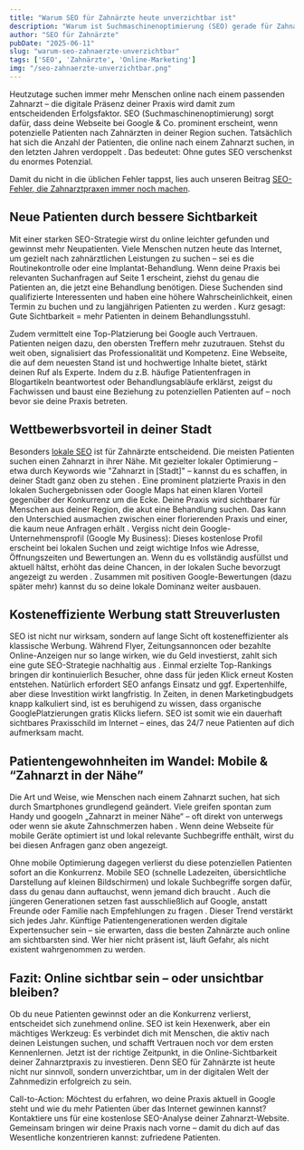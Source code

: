 ```yaml
---
title: "Warum SEO für Zahnärzte heute unverzichtbar ist"
description: "Warum ist Suchmaschinenoptimierung (SEO) gerade für Zahnarztpraxen heute so wichtig? In diesem Beitrag erfährst du, wie SEO deiner Praxis zu mehr Sichtbarkeit, neuen Patienten und langfristigem Erfolg verhilft – und warum eine gute Google-Platzierung inzwischen unverzichtbar ist."
author: "SEO für Zahnärzte"
pubDate: "2025-06-11"
slug: "warum-seo-zahnaerzte-unverzichtbar"
tags: ['SEO', 'Zahnärzte', 'Online-Marketing']
img: "/seo-zahnaerzte-unverzichtbar.png"
---
```


Heutzutage suchen immer mehr Menschen online nach einem passenden Zahnarzt – die digitale
Präsenz deiner Praxis wird damit zum entscheidenden Erfolgsfaktor. SEO
(Suchmaschinenoptimierung) sorgt dafür, dass deine Webseite bei Google & Co. prominent erscheint,
wenn potenzielle Patienten nach Zahnärzten in deiner Region suchen. Tatsächlich hat sich die Anzahl
der Patienten, die online nach einem Zahnarzt suchen, in den letzten Jahren verdoppelt . Das
bedeutet: Ohne gutes SEO verschenkst du enormes Potenzial. 

Damit du nicht in die üblichen Fehler tappst, lies auch unseren Beitrag [SEO-Fehler, die Zahnarztpraxen immer noch machen](/blog/seo-fehler).


## Neue Patienten durch bessere Sichtbarkeit

Mit einer starken SEO-Strategie wirst du online leichter gefunden und gewinnst mehr Neupatienten.
Viele Menschen nutzen heute das Internet, um gezielt nach zahnärztlichen Leistungen zu suchen – sei
es die Routinekontrolle oder eine Implantat-Behandlung. Wenn deine Praxis bei relevanten Suchanfragen
auf Seite 1 erscheint, ziehst du genau die Patienten an, die jetzt eine Behandlung benötigen. Diese
Suchenden sind qualifizierte Interessenten und haben eine höhere Wahrscheinlichkeit, einen Termin zu
buchen und zu langjährigen Patienten zu werden . Kurz gesagt: Gute Sichtbarkeit = mehr Patienten
in deinem Behandlungsstuhl.

Zudem vermittelt eine Top-Platzierung bei Google auch Vertrauen. Patienten neigen dazu, den
obersten Treffern mehr zuzutrauen. Stehst du weit oben, signalisiert das Professionalität und
Kompetenz. Eine Webseite, die auf dem neuesten Stand ist und hochwertige Inhalte bietet, stärkt
deinen Ruf als Experte. Indem du z.B. häufige Patientenfragen in Blogartikeln beantwortest oder
Behandlungsabläufe erklärst, zeigst du Fachwissen und baust eine Beziehung zu potenziellen Patienten
auf – noch bevor sie deine Praxis betreten. 

## Wettbewerbsvorteil in deiner Stadt

Besonders [lokale SEO](/blog/lokales-seo-fuer-zahnaerzte) ist für Zahnärzte entscheidend. Die meisten Patienten suchen einen Zahnarzt in ihrer Nähe. Mit gezielter lokaler Optimierung – etwa durch Keywords wie "Zahnarzt in [Stadt]" – kannst
du es schaffen, in deiner Stadt ganz oben zu stehen . Eine prominent platzierte Praxis in den lokalen
Suchergebnissen oder Google Maps hat einen klaren Vorteil gegenüber der Konkurrenz um die Ecke.
Deine Praxis wird sichtbarer für Menschen aus deiner Region, die akut eine Behandlung suchen. Das
kann den Unterschied ausmachen zwischen einer florierenden Praxis und einer, die kaum neue
Anfragen erhält .
Vergiss nicht dein Google-Unternehmensprofil (Google My Business): Dieses kostenlose Profil
erscheint bei lokalen Suchen und zeigt wichtige Infos wie Adresse, Öffnungszeiten und Bewertungen an. Wenn du es vollständig ausfüllst und aktuell hältst, erhöht das deine Chancen, in der lokalen Suche bevorzugt angezeigt zu werden . Zusammen mit positiven Google-Bewertungen (dazu später mehr) kannst du so deine lokale Dominanz weiter ausbauen. 

## Kosteneffiziente Werbung statt Streuverlusten

SEO ist nicht nur wirksam, sondern auf lange Sicht oft kosteneffizienter als klassische Werbung.
Während Flyer, Zeitungsannoncen oder bezahlte Online-Anzeigen nur so lange wirken, wie du Geld
investierst, zahlt sich eine gute SEO-Strategie nachhaltig aus . Einmal erzielte Top-Rankings bringen
dir kontinuierlich Besucher, ohne dass für jeden Klick erneut Kosten entstehen. Natürlich erfordert SEO
anfangs Einsatz und ggf. Expertenhilfe, aber diese Investition wirkt langfristig. In Zeiten, in denen
Marketingbudgets knapp kalkuliert sind, ist es beruhigend zu wissen, dass organische GooglePlatzierungen gratis Klicks liefern. SEO ist somit wie ein dauerhaft sichtbares Praxisschild im Internet – eines, das 24/7 neue Patienten auf dich aufmerksam macht. 

## Patientengewohnheiten im Wandel: Mobile & “Zahnarzt in der Nähe”

Die Art und Weise, wie Menschen nach einem Zahnarzt suchen, hat sich durch Smartphones
grundlegend geändert. Viele greifen spontan zum Handy und googeln „Zahnarzt in meiner Nähe“ – oft
direkt von unterwegs oder wenn sie akute Zahnschmerzen haben . Wenn deine Webseite für mobile
Geräte optimiert ist und lokal relevante Suchbegriffe enthält, wirst du bei diesen Anfragen ganz oben
angezeigt. 

Ohne mobile Optimierung dagegen verlierst du diese potenziellen Patienten sofort an die
Konkurrenz. Mobile SEO (schnelle Ladezeiten, übersichtliche Darstellung auf kleinen Bildschirmen) und
lokale Suchbegriffe sorgen dafür, dass du genau dann auftauchst, wenn jemand dich braucht .
Auch die jüngeren Generationen setzen fast ausschließlich auf Google, anstatt Freunde oder Familie
nach Empfehlungen zu fragen . Dieser Trend verstärkt sich jedes Jahr. Künftige
Patientengenerationen werden digitale Expertensucher sein – sie erwarten, dass die besten Zahnärzte
auch online am sichtbarsten sind. Wer hier nicht präsent ist, läuft Gefahr, als nicht existent
wahrgenommen zu werden. 

## Fazit: Online sichtbar sein – oder unsichtbar bleiben?

Ob du neue Patienten gewinnst oder an die Konkurrenz verlierst, entscheidet sich zunehmend online.
SEO ist kein Hexenwerk, aber ein mächtiges Werkzeug: Es verbindet dich mit Menschen, die aktiv nach
deinen Leistungen suchen, und schafft Vertrauen noch vor dem ersten Kennenlernen. Jetzt ist der
richtige Zeitpunkt, in die Online-Sichtbarkeit deiner Zahnarztpraxis zu investieren. Denn SEO für
Zahnärzte ist heute nicht nur sinnvoll, sondern unverzichtbar, um in der digitalen Welt der
Zahnmedizin erfolgreich zu sein.

Call-to-Action: Möchtest du erfahren, wo deine Praxis aktuell in Google steht und wie du mehr
Patienten über das Internet gewinnen kannst? Kontaktiere uns für eine kostenlose SEO-Analyse deiner
Zahnarzt-Website. Gemeinsam bringen wir deine Praxis nach vorne – damit du dich auf das Wesentliche
konzentrieren kannst: zufriedene Patienten. 
